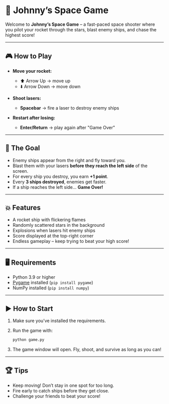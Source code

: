 # 🚀 Johnny’s Space Game

Welcome to **Johnny’s Space Game** – a fast-paced space shooter where you pilot your rocket through the stars, blast enemy ships, and chase the highest score!

---

## 🎮 How to Play

* **Move your rocket:**

  * ⬆️ Arrow Up → move up
  * ⬇️ Arrow Down → move down

* **Shoot lasers:**

  * **Spacebar** → fire a laser to destroy enemy ships

* **Restart after losing:**

  * **Enter/Return** → play again after "Game Over"

---

## 🌌 The Goal

* Enemy ships appear from the right and fly toward you.
* Blast them with your lasers **before they reach the left side** of the screen.
* For every ship you destroy, you earn **+1 point**.
* Every **3 ships destroyed**, enemies get faster.
* If a ship reaches the left side… **Game Over!**

---

## 💥 Features

* A rocket ship with flickering flames
* Randomly scattered stars in the background
* Explosions when lasers hit enemy ships
* Score displayed at the top-right corner
* Endless gameplay – keep trying to beat your high score!

---

## 🖥️ Requirements

* Python 3.9 or higher
* [Pygame](https://www.pygame.org/) installed (`pip install pygame`)
* NumPy installed (`pip install numpy`)

---

## ▶️ How to Start

1. Make sure you’ve installed the requirements.

2. Run the game with:

   ```bash
   python game.py
   ```

3. The game window will open. Fly, shoot, and survive as long as you can!

---

## 🏆 Tips

* Keep moving! Don’t stay in one spot for too long.
* Fire early to catch ships before they get close.
* Challenge your friends to beat your score!
